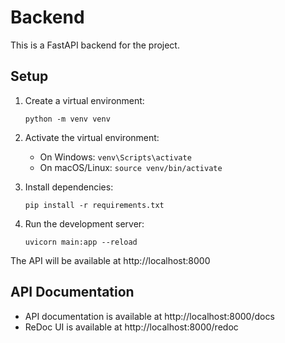 # Backend

This is a FastAPI backend for the project.

## Setup

1. Create a virtual environment:

   ```
   python -m venv venv
   ```

2. Activate the virtual environment:

   - On Windows: `venv\Scripts\activate`
   - On macOS/Linux: `source venv/bin/activate`

3. Install dependencies:

   ```
   pip install -r requirements.txt
   ```

4. Run the development server:
   ```
   uvicorn main:app --reload
   ```

The API will be available at http://localhost:8000

## API Documentation

- API documentation is available at http://localhost:8000/docs
- ReDoc UI is available at http://localhost:8000/redoc
